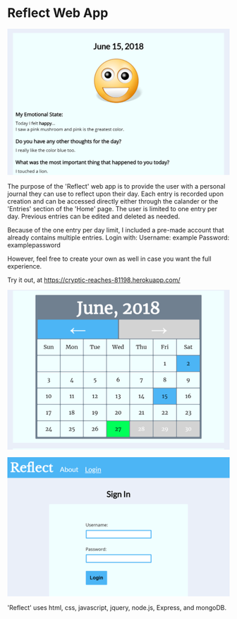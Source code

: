 # Reflect Web App

![alt text](./pictures/entry.png)

The purpose of the 'Reflect' web app is to provide the user with a personal journal they can use to reflect upon their day. Each entry is recorded upon creation and can be accessed directly either through the calander or the 'Entries' section of the 'Home' page. The user is limited to one entry per day. Previous entries can be edited and deleted as needed.

Because of the one entry per day limit, I included a pre-made account that already contains multiple entries. Login with:
Username: example
Password: examplepassword

However, feel free to create your own as well in case you want the full experience.

Try it out, at https://cryptic-reaches-81198.herokuapp.com/

![alt text](./pictures/calendar.png)

![alt text](./pictures/login.png)

'Reflect' uses html, css, javascript, jquery, node.js, Express, and mongoDB.
